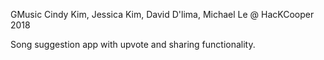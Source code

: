 GMusic 
Cindy Kim, Jessica Kim, David D'lima, Michael Le
@ HacKCooper 2018

Song suggestion app with upvote and sharing functionality.
